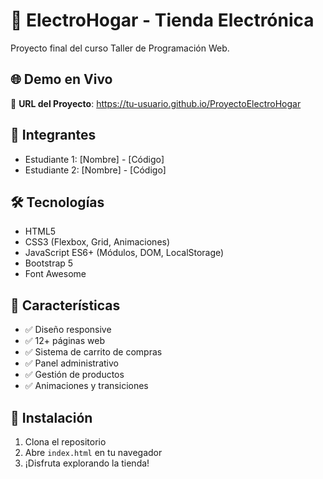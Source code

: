 # 🏪 ElectroHogar - Tienda Electrónica

Proyecto final del curso Taller de Programación Web.

## 🌐 Demo en Vivo
🔗 **URL del Proyecto**: https://tu-usuario.github.io/ProyectoElectroHogar

## 👥 Integrantes
- Estudiante 1: [Nombre] - [Código]
- Estudiante 2: [Nombre] - [Código]

## 🛠️ Tecnologías
- HTML5
- CSS3 (Flexbox, Grid, Animaciones)
- JavaScript ES6+ (Módulos, DOM, LocalStorage)
- Bootstrap 5
- Font Awesome

## 📱 Características
- ✅ Diseño responsive
- ✅ 12+ páginas web
- ✅ Sistema de carrito de compras
- ✅ Panel administrativo
- ✅ Gestión de productos
- ✅ Animaciones y transiciones

## 🚀 Instalación
1. Clona el repositorio
2. Abre `index.html` en tu navegador
3. ¡Disfruta explorando la tienda!
